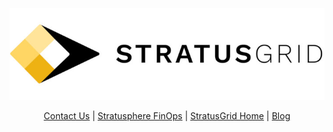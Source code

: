 <p align="center">
  <img src="https://github.com/trevorstr/sg-header/blob/main/stratusgrid-logo-smaller.jpg?raw=true" />
  
  <p align="center">    
    <a href="https://stratusgrid.com/book-a-consultation">Contact Us</a> | 
    <a href="https://stratusgrid.com/cloud-cost-optimization-dashboard">Stratusphere FinOps</a> | 
    <a href="https://stratusgrid.com">StratusGrid Home</a> | 
    <a href="https://stratusgrid.com/blog">Blog</a>
  </p>
</p>
